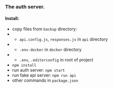 ### The auth server.

#### Install:
- copy files from ```backup``` directory:
- - ```api.config.js```, ```responses.js``` in ```api``` directory
- - ```.env-docker``` in ```docker``` directory
- - ```.env```, ```.editorconfig``` in root of project
- ```npm install```
- run auth server: ```npm start```
- run fake api server: ```npm run api```
- other commands in ```package.json```
